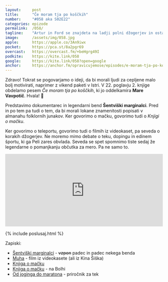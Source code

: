 ```yaml
---
layout: 	post
title:  	"Če moram tja po koščkih"
number: 	"#058 aka S02E22"
categories:	epizode
permalink:	/058/
tagline: 	"Artur in Ford se znajdeta na ladji polni džogerjev in ostalih delavcev storitvene industrije.  Veliko govorimo o mačku in pesmi Če moram tja po koščkih, ki jo deklamira Mare Vavpotič."
image:		/assets/img/058.jpg
apple:		https://apple.co/3An9iwx
pocket:		https://pca.st/8a2pgr69
overcast:	https://overcast.fm/+beHgrg49I
podkite:	https://kite.link/058
google:		https://kite.link/058?open=google
anchor:		https://anchor.fm/opravicujemose/episodes/e-moram-tja-po-kokih-e13tovh
---
```


Zdravo! Tokrat se pogovarjamo o ideji, da bi morali ljudi za cepljene malo bolj motivirati, naprimer z vikend paketi v Istri. V 22. poglavju 2. knjige obdelamo pesem _Če moram tja po koščkih_, ki jo oddelkamira **Mare Vavpotič**. Hvala! 🙏 

Predstavimo dokumentarec in legendarni bend **Šentviški marginalci**. Pred in po tem pa tudi o tem, da bi morali lokane znamenitosti popisati v almanahu folklornih junakov. Ker govorimo o mačku, govorimo tudi o _Knjigi o mačku_. 

Ker govorimo o teleportu, govorimo tudi o filmih iz videokaset, pa seveda o korakih džogerjev. Ne moremo mimo debate o teku, dopingu in edinem športu, ki ga Peli zares obvlada. Seveda se spet spomnimo tiste sedaj že legendarne o pomanjkanju občutka za mero. Pa ne samo to.

<iframe src="https://open.spotify.com/embed/episode/2wkiqli2XTA5MZh8M7sbJB" width="100%" height="232" frameBorder="0" allowtransparency="true" allow="encrypted-media"></iframe>

{% include poslusaj.html %}

Zapiski:
- [Šentviški marginalci](https://www.youtube.com/watch?v=Esl2kNBSH-8) - ~~vzpon~~ padec in padec nekega benda
- [Muha](https://sl.wikipedia.org/wiki/Muha_(film,_1986)) - film iz videokasete (ali iz Kina Šiška)
- [Knjiga o mačku](https://plus.si.cobiss.net/opac7/bib/72882432)
- [Knjiga o mačku](https://www.bolha.com/ostale-knjige-strokovna-literatura-prirocniki/knjiga-macku-oglas-469764) - na Bolhi
- [Od joginga do maratona](https://plus.si.cobiss.net/opac7/bib/121069568) - priročnik za tek